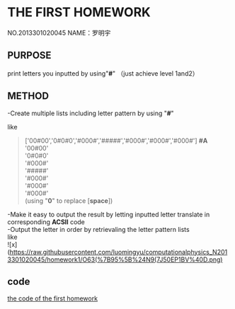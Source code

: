 THE FIRST HOMEWORK
======
NO.2013301020045
NAME：罗明宇

PURPOSE
------
print letters you inputted by using"**#**"
（just achieve level 1and2）

METHOD
--------------
-Create multiple lists including letter pattern by using "**#**"

 like
 >['00#00','0#0#0','#000#','#####','#000#','#000#','#000#']    **#A**     
 >'00#00'     
 >'0#0#0'     
 >'#000#'     
 >'#####'     
 >'#000#'     
 >'#000#'     
 >'#000#'     
 >(using "**0**" to replace [**space**])        

-Make it easy to output the result by letting inputted letter translate in corresponding **ACSII** code     
-Output the letter in order by retrievaling the letter pattern lists      
like     
![x](https://raw.githubusercontent.com/luomingyu/computationalphysics_N2013301020045/homework1/O63(%7B95%5B%24N9(7J50EP1BV%40D.png)

code
-----
[the code of the first homework](https://raw.githubusercontent.com/luomingyu/computationalphysics_N2013301020045/homework1/第三次作业代码.py)
